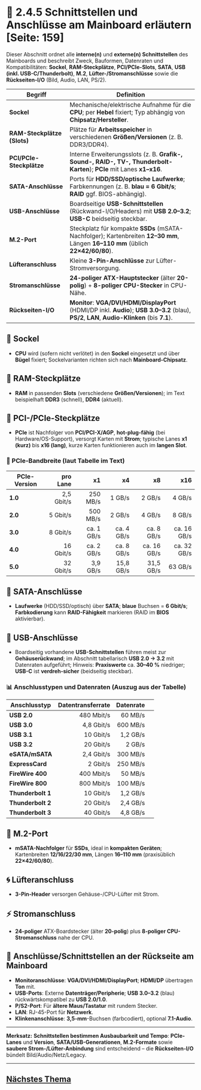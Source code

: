 # 🧩 2.4.5 Schnittstellen und Anschlüsse am Mainboard erläutern [Seite: 159]

Dieser Abschnitt ordnet alle **interne(n)** und **externe(n) Schnittstellen** des Mainboards und beschreibt Zweck, Bauformen, Datenraten und Kompatibilitäten: **Sockel**, **RAM-Steckplätze**, **PCI/PCIe-Slots**, **SATA**, **USB (inkl. USB-C/Thunderbolt)**, **M.2**, **Lüfter-/Stromanschlüsse** sowie die **Rückseiten-I/O** (Bild, Audio, LAN, PS/2). 

| Begriff                     | Definition                                                                                                                                        |
| --------------------------- | ------------------------------------------------------------------------------------------------------------------------------------------------- |
| **Sockel**                  | Mechanische/elektrische Aufnahme für die **CPU**; per **Hebel** fixiert; Typ abhängig von **Chipsatz/Hersteller**.                                |
| **RAM-Steckplätze (Slots)** | Plätze für **Arbeitsspeicher** in verschiedenen **Größen/Versionen** (z. B. DDR3/DDR4).                                                           |
| **PCI/PCIe-Steckplätze**    | Interne Erweiterungsslots (z. B. **Grafik-, Sound-, RAID-, TV-, Thunderbolt-Karten**); **PCIe** mit Lanes **x1–x16**.                             |
| **SATA-Anschlüsse**         | Ports für **HDD/SSD/optische Laufwerke**; Farbkennungen (z. B. **blau = 6 Gbit/s**; **RAID** ggf. BIOS-abhängig).                                 |
| **USB-Anschlüsse**          | Boardseitige **USB-Schnittstellen** (Rückwand-I/O/Headers) mit **USB 2.0–3.2**; **USB-C** beidseitig steckbar.                                    |
| **M.2-Port**                | Steckplatz für kompakte **SSDs** (mSATA-Nachfolger); Kartenbreiten **12–30 mm**, Längen **16–110 mm** (üblich **22×42/60/80**).                   |
| **Lüfteranschluss**         | Kleine **3-Pin-Anschlüsse** zur Lüfter-Stromversorgung.                                                                                           |
| **Stromanschlüsse**         | **24-poliger ATX-Hauptstecker** (älter **20-polig**) + **8-poliger CPU-Stecker** in CPU-Nähe.                                                     |
| **Rückseiten-I/O**          | **Monitor**: **VGA/DVI/HDMI/DisplayPort** (HDMI/DP inkl. **Audio**); **USB 3.0–3.2** (blau), **PS/2**, **LAN**, **Audio-Klinken** (bis **7.1**).  |

## 🧷 Sockel

* **CPU** wird (sofern nicht verlötet) in den **Sockel** eingesetzt und über **Bügel** fixiert; Sockelvarianten richten sich nach **Mainboard-Chipsatz**. 

## 🧠 RAM-Steckplätze

* **RAM** in passenden **Slots** (verschiedene **Größen/Versionen**); im Text beispielhaft **DDR3** (schnell), **DDR4** (aktuell). 

## 🧩 PCI-/PCIe-Steckplätze

* **PCIe** ist Nachfolger von **PCI/PCI-X/AGP**, **hot-plug-fähig** (bei Hardware/OS-Support), versorgt Karten mit **Strom**; typische Lanes **x1 (kurz)** bis **x16 (lang)**, kurze Karten funktionieren auch im **langen Slot**. 

### 🔢 PCIe-Bandbreite (laut Tabelle im Text)

| **PCIe-Version** | **pro Lane** |     **x1** |     **x4** |      **x8** |     **x16** |
| ---------------- | -----------: | ---------: | ---------: | ----------: | ----------: |
| **1.0**          |   2,5 Gbit/s |   250 MB/s |     1 GB/s |      2 GB/s |      4 GB/s |
| **2.0**          |     5 Gbit/s |   500 MB/s |     2 GB/s |      4 GB/s |      8 GB/s |
| **3.0**          |     8 Gbit/s | ca. 1 GB/s | ca. 4 GB/s |  ca. 8 GB/s | ca. 16 GB/s |
| **4.0**          |    16 Gbit/s | ca. 2 GB/s | ca. 8 GB/s | ca. 16 GB/s | ca. 32 GB/s |
| **5.0**          |    32 Gbit/s |   3,9 GB/s |  15,8 GB/s |   31,5 GB/s |     63 GB/s |

## 💽 SATA-Anschlüsse

* **Laufwerke** (HDD/SSD/optisch) über **SATA**; **blaue** Buchsen = **6 Gbit/s**; **Farbkodierung** kann **RAID-Fähigkeit** markieren (RAID im **BIOS** aktivierbar). 

## 🔗 USB-Anschlüsse

* Boardseitig vorhandene **USB-Schnittstellen** führen meist zur **Gehäuserückwand**; im Abschnitt tabellarisch **USB 2.0 → 3.2** mit Datenraten aufgeführt; Hinweis: **Praxiswerte** ca. **30–40 %** niedriger; **USB-C** ist **verdreh-sicher** (beidseitig steckbar).

### 📊 Anschlusstypen und Datenraten (Auszug aus der Tabelle)

| **Anschlusstyp**  | **Datentransferrate** | **Datenrate** |   |
| ----------------- | --------------------: | ------------: | - |
| **USB 2.0**       |            480 Mbit/s |       60 MB/s |   |
| **USB 3.0**       |            4,8 Gbit/s |      600 MB/s |   |
| **USB 3.1**       |             10 Gbit/s |      1,2 GB/s |   |
| **USB 3.2**       |             20 Gbit/s |        2 GB/s |   |
| **eSATA/mSATA**   |            2,4 Gbit/s |      300 MB/s |   |
| **ExpressCard**   |              2 Gbit/s |      250 MB/s |   |
| **FireWire 400**  |            400 Mbit/s |       50 MB/s |   |
| **FireWire 800**  |            800 Mbit/s |      100 MB/s |   |
| **Thunderbolt 1** |             10 Gbit/s |      1,2 GB/s |   |
| **Thunderbolt 2** |             20 Gbit/s |      2,4 GB/s |   |
| **Thunderbolt 3** |             40 Gbit/s |      4,8 GB/s |   |

## 📏 M.2-Port

* **mSATA-Nachfolger** für **SSDs**, ideal in **kompakten Geräten**; Kartenbreiten **12/16/22/30 mm**, Längen **16–110 mm** (praxisüblich **22×42/60/80**). 

## 🌀 Lüfteranschluss

* **3-Pin-Header** versorgen Gehäuse-/CPU-Lüfter mit Strom. 

## ⚡ Stromanschluss

* **24-poliger** ATX-Boardstecker (älter **20-polig**) plus **8-poliger CPU-Stromanschluss** nahe der CPU. 

## 🧯 Anschlüsse/Schnittstellen an der Rückseite am Mainboard

* **Monitoranschlüsse**: **VGA/DVI/HDMI/DisplayPort**; **HDMI/DP** übertragen **Ton** mit. 
* **USB-Ports**: Externe **Datenträger/Peripherie**; **USB 3.0–3.2** (blau) rückwärtskompatibel zu **USB 2.0/1.0**. 
* **P/S2-Port**: Für **ältere Maus/Tastatur** mit rundem Stecker. 
* **LAN**: RJ-45-Port für **Netzwerk**. 
* **Klinkenanschlüsse**: **3,5-mm**-Buchsen (farbcodiert), optional **7.1-Audio**. 

---

**Merksatz:** **Schnittstellen bestimmen Ausbaubarkeit und Tempo**: **PCIe-Lanes** und **Version**, **SATA/USB-Generationen**, **M.2-Formate** sowie **saubere Strom-/Lüfter-Anbindung** sind entscheidend – die **Rückseiten-I/O** bündelt Bild/Audio/Netz/Legacy.

---

## [Nächstes Thema](./2.4.6_Ein-_und_Ausgabegeraete_beschreiben_und_unterscheiden.md)
